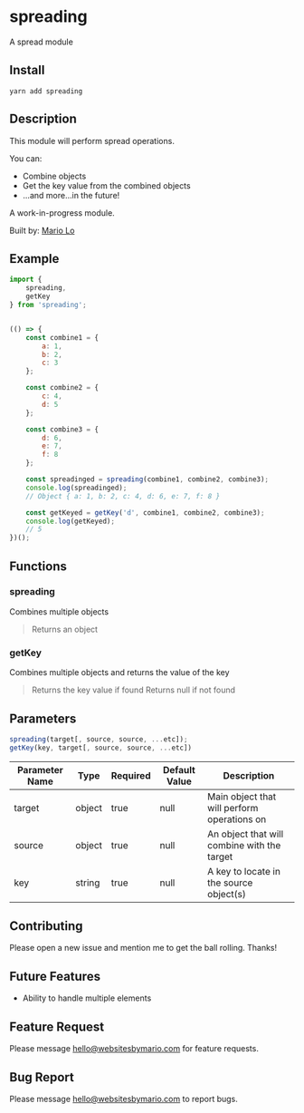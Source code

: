 # spreading

A spread module

## Install

```
yarn add spreading
```

## Description

This module will perform spread operations.

You can:
- Combine objects
- Get the key value from the combined objects
- ...and more...in the future!

A work-in-progress module.

Built by: [Mario Lo](https://github.com/mariolo1985)


## Example

```javascript
import {
    spreading,
    getKey
} from 'spreading';


(() => {
    const combine1 = {
        a: 1,
        b: 2,
        c: 3
    };

    const combine2 = {
        c: 4,
        d: 5
    };

    const combine3 = {
        d: 6,
        e: 7,
        f: 8
    };

    const spreadinged = spreading(combine1, combine2, combine3);
    console.log(spreadinged);
    // Object { a: 1, b: 2, c: 4, d: 6, e: 7, f: 8 }

    const getKeyed = getKey('d', combine1, combine2, combine3);
    console.log(getKeyed);
    // 5
})();
```

## Functions

### spreading

Combines multiple objects

> Returns an object

### getKey

Combines multiple objects and returns the value of the key

> Returns the key value if found
> Returns null if not found

## Parameters
```javascript
spreading(target[, source, source, ...etc]);
getKey(key, target[, source, source, ...etc])
```

| Parameter Name   | Type   | Required   | Default Value   | Description   |
| --- | --- | --- | --- | --- |
| target | object | true | null | Main object that will perform operations on |
| source | object | true | null | An object that will combine with the target |
| key | string | true | null | A key to locate in the source object(s) |

## Contributing

Please open a new issue and mention me to get the ball rolling. Thanks!

## Future Features

- Ability to handle multiple elements

## Feature Request

Please message hello@websitesbymario.com for feature requests.

## Bug Report

Please message hello@websitesbymario.com to report bugs.
